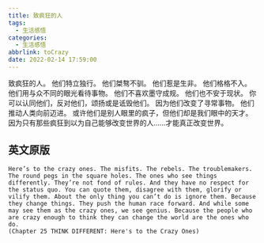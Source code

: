 ```yaml
---
title: 致疯狂的人
tags:
  - 生活感悟
categories:
  - 生活感悟
abbrlink: toCrazy
date: 2022-02-14 17:59:00
---
```


致疯狂的人。
他们特立独行。
他们桀骜不驯。
他们惹是生非。
他们格格不入。
他们用与众不同的眼光看待事物。
他们不喜欢墨守成规。
他们也不安于现状。
你可以认同他们，反对他们，颂扬或是诋毁他们。
因为他们改变了寻常事物。
他们推动人类向前迈进。
或许他们是别人眼里的疯子，但他们却是我们眼中的天才。
因为只有那些疯狂到以为自己能够改变世界的人......才能真正改变世界。



## 英文原版

```
Here’s to the crazy ones. The misfits. The rebels. The troublemakers. The round pegs in the square holes. The ones who see things differently. They’re not fond of rules. And they have no respect for the status quo. You can quote them, disagree with them, glorify or vilify them. About the only thing you can’t do is ignore them. Because they change things. They push the human race forward. And while some may see them as the crazy ones, we see genius. Because the people who are crazy enough to think they can change the world are the ones who do.
(Chapter 25 THINK DIFFERENT: Here's to the Crazy Ones)
```

